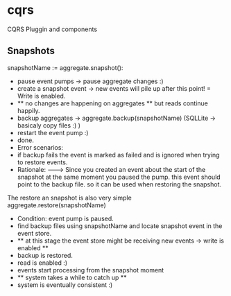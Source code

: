 # cqrs
CQRS Pluggin and components


## Snapshots

snapshotName := aggregate.snapshot():
 - pause event pumps -> pause aggregate changes :)
 - create a snapshot event -> new events will pile up after this point! = Write is enabled.
 - ** no changes are happening on aggregates ** but reads continue happily.
 - backup aggregates -> aggregate.backup(snapshotName)  (SQLLite -> basicaly copy files :) )
 - restart the event pump :)
 - done.
 - Error scenarios:
 - if backup fails the event is marked as failed and is ignored when trying to restore events.
 - Rationale:
 ---> Since you created an event about the start of the snapshot at the same moment you paused the pump. this event should point to the backup file. so it can be used when restoring the snapshot.


 The restore an snapshot is also very simple
 aggregate.restore(snapshotName)
 - Condition: event pump is paused.
 - find backup files using snapshotName and locate snapshot event in the event store.
 - ** at this stage the event store might be receiving new events -> write is enabled **
 - backup is restored.
 - read is enabled :)
 - events start processing from the snapshot moment
 - ** system takes a while to catch up **
 - system is eventually consistent :)

